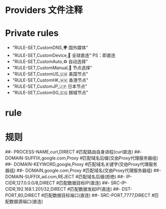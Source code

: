 # Providers 文件注释
# Private rules
  - "RULE-SET,CustomDNS,🌍 国外媒体"
  - "RULE-SET,CustomDevice,🎯 全球直连" PS：即直连
  - "RULE-SET,CustomAuto,♻️ 自动选择"
  - "RULE-SET,CustomManual,🔰 节点选择"
  - "RULE-SET,CustomUS,🇺🇲 美国节点"
  - "RULE-SET,CustomHK,🇭🇰 香港节点"
  - "RULE-SET,CustomJP,🇯🇵 日本节点"
  - "RULE-SET,CustomSG,🇸🇬 狮城节点"


# rule

# 规则
##- PROCESS-NAME,curl,DIRECT #匹配路由自身进程(curl直连)
##- DOMAIN-SUFFIX,google.com,Proxy #匹配域名后缀(交由Proxy代理服务器组)
##- DOMAIN-KEYWORD,google,Proxy #匹配域名关键字(交由Proxy代理服务器组)
##- DOMAIN,google.com,Proxy #匹配域名(交由Proxy代理服务器组)
##- DOMAIN-SUFFIX,ad.com,REJECT #匹配域名后缀(拒绝)
##- IP-CIDR,127.0.0.0/8,DIRECT #匹配数据目标IP(直连)
##- SRC-IP-CIDR,192.168.1.201/32,DIRECT #匹配数据发起IP(直连)
##- DST-PORT,80,DIRECT #匹配数据目标端口(直连)
##- SRC-PORT,7777,DIRECT #匹配数据源端口(直连)
